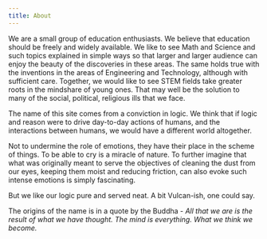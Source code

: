 ```yaml
---
title: About
---
```


We are a small group of education enthusiasts. We believe that education should be freely and widely available. We like to see Math and Science and such topics explained in simple ways so that larger and larger audience can enjoy the beauty of the discoveries in these areas. The same holds true with the inventions in the areas of Engineering and Technology, although with sufficient care. Together, we would like to see STEM fields take greater roots in the mindshare of young ones. That may well be the solution to many of the social, political, religious ills that we face.

The name of this site comes from a conviction in logic. We think that if logic and reason were to drive day-to-day actions of humans, and the interactions between humans, we would have a different world altogether. 

Not to undermine the role of emotions, they have their place in the scheme of things. To be able to cry is a miracle of nature. To further imagine that what was originally meant to serve the objectives of cleaning the dust from our eyes, keeping them moist and reducing friction, can also evoke such intense emotions is simply fascinating. 

But we like our logic pure and served neat. A bit Vulcan-ish, one could say. 

The origins of the name is in a quote by the Buddha - *All that we are is the result of what we have thought. The mind is everything. What we think we become.*
